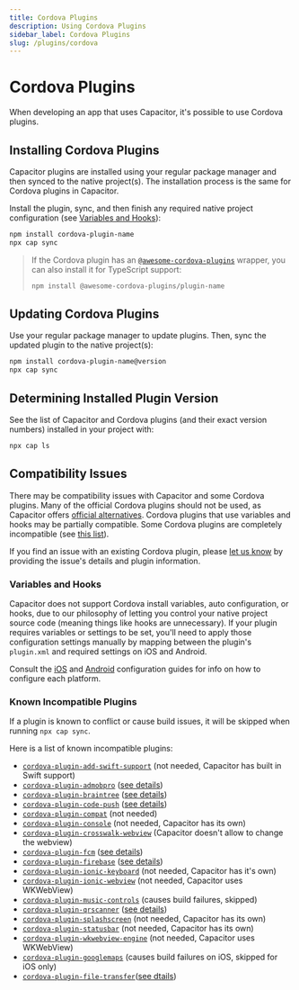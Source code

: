 ```yaml
---
title: Cordova Plugins
description: Using Cordova Plugins
sidebar_label: Cordova Plugins
slug: /plugins/cordova
---
```


# Cordova Plugins

When developing an app that uses Capacitor, it's possible to use Cordova plugins.

## Installing Cordova Plugins

Capacitor plugins are installed using your regular package manager and then synced to the native project(s). The installation process is the same for Cordova plugins in Capacitor.

Install the plugin, sync, and then finish any required native project configuration (see [Variables and Hooks](/docs/plugins/cordova#variables-and-hooks)):

```bash
npm install cordova-plugin-name
npx cap sync
```

> If the Cordova plugin has an [`@awesome-cordova-plugins`](https://ionicframework.com/docs/native) wrapper, you can also install it for TypeScript support:
>
> ```bash
> npm install @awesome-cordova-plugins/plugin-name
> ```

## Updating Cordova Plugins

Use your regular package manager to update plugins. Then, sync the updated plugin to the native project(s):

```bash
npm install cordova-plugin-name@version
npx cap sync
```

## Determining Installed Plugin Version

See the list of Capacitor and Cordova plugins (and their exact version numbers) installed in your project with:

```bash
npx cap ls
```

## Compatibility Issues

There may be compatibility issues with Capacitor and some Cordova plugins. Many of the official Cordova plugins should not be used, as Capacitor offers [official alternatives](/docs/apis). Cordova plugins that use variables and hooks may be partially compatible. Some Cordova plugins are completely incompatible (see [this list](/docs/plugins/cordova#known-incompatible-plugins)).

If you find an issue with an existing Cordova plugin, please [let us know](https://github.com/ionic-team/capacitor/issues/new) by providing the issue's details and plugin information.

### Variables and Hooks

Capacitor does not support Cordova install variables, auto configuration, or hooks, due to our philosophy of letting you control your native project source code (meaning things like hooks are unnecessary). If your plugin requires variables or settings to be set, you'll need to apply those configuration settings manually by mapping between the plugin's `plugin.xml` and required settings on iOS and Android.

Consult the [iOS](/docs/ios/configuration) and [Android](/docs/android/configuration) configuration guides for info on how to configure each platform.

### Known Incompatible Plugins

If a plugin is known to conflict or cause build issues, it will be skipped when running `npx cap sync`.

Here is a list of known incompatible plugins:

- [`cordova-plugin-add-swift-support`](https://github.com/akofman/cordova-plugin-add-swift-support) (not needed, Capacitor has built in Swift support)
- [`cordova-plugin-admobpro`](https://github.com/floatinghotpot/cordova-admob-pro) ([see details](https://github.com/ionic-team/capacitor/issues/1101))
- [`cordova-plugin-braintree`](https://github.com/Taracque/cordova-plugin-braintree) ([see details](https://github.com/ionic-team/capacitor/issues/1415))
- [`cordova-plugin-code-push`](https://github.com/microsoft/code-push) ([see details](https://github.com/microsoft/code-push/issues/615))
- [`cordova-plugin-compat`](https://github.com/apache/cordova-plugin-compat) (not needed)
- [`cordova-plugin-console`](https://github.com/apache/cordova-plugin-console) (not needed, Capacitor has its own)
- [`cordova-plugin-crosswalk-webview`](https://github.com/crosswalk-project/cordova-plugin-crosswalk-webview) (Capacitor doesn't allow to change the webview)
- [`cordova-plugin-fcm`](https://github.com/fechanique/cordova-plugin-fcm) ([see details](https://github.com/ionic-team/capacitor/issues/584))
- [`cordova-plugin-firebase`](https://github.com/arnesson/cordova-plugin-firebase) ([see details](https://github.com/ionic-team/capacitor/issues/815))
- [`cordova-plugin-ionic-keyboard`](https://github.com/ionic-team/cordova-plugin-ionic-keyboard) (not needed, Capacitor has it's own)
- [`cordova-plugin-ionic-webview`](https://github.com/ionic-team/cordova-plugin-ionic-webview) (not needed, Capacitor uses WKWebView)
- [`cordova-plugin-music-controls`](https://github.com/homerours/cordova-music-controls-plugin) (causes build failures, skipped)
- [`cordova-plugin-qrscanner`](https://github.com/bitpay/cordova-plugin-qrscanner) ([see details](https://github.com/ionic-team/capacitor/issues/1213))
- [`cordova-plugin-splashscreen`](https://github.com/apache/cordova-plugin-splashscreen) (not needed, Capacitor has its own)
- [`cordova-plugin-statusbar`](https://github.com/apache/cordova-plugin-statusbar) (not needed, Capacitor has its own)
- [`cordova-plugin-wkwebview-engine`](https://github.com/apache/cordova-plugin-wkwebview-engine) (not needed, Capacitor uses WKWebView)
- [`cordova-plugin-googlemaps`](https://github.com/mapsplugin/cordova-plugin-googlemaps) (causes build failures on iOS, skipped for iOS only)
- [`cordova-plugin-file-transfer`](https://github.com/apache/cordova-plugin-file-transfer)([see dtails](https://github.com/apache/cordova-plugin-file-transfer/issues/345))
